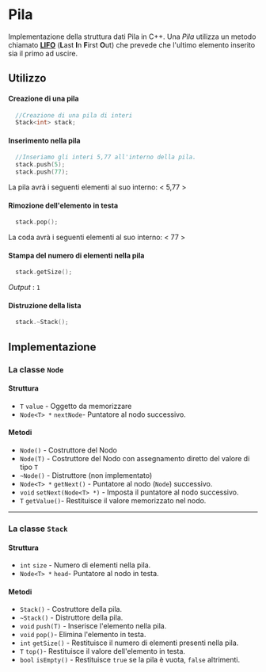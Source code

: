 # Pila
Implementazione della struttura dati Pila in C++.
Una _Pila_ utilizza un metodo chiamato [**LIFO**](https://it.wikipedia.org/wiki/LIFO "**LIFO**") (**L**ast **I**n **F**irst **O**ut) che prevede che l'ultimo elemento inserito sia il primo ad uscire.
## Utilizzo
#### Creazione di una pila
```cpp
  //Creazione di una pila di interi
  Stack<int> stack;
```
#### Inserimento nella pila
```cpp
  //Inseriamo gli interi 5,77 all'interno della pila.
  stack.push(5);
  stack.push(77);
```
La pila avrà i seguenti elementi al suo interno: < 5,77 >

#### Rimozione dell'elemento in testa
```cpp
  stack.pop();
```
La coda avrà i seguenti elementi al suo interno: < 77 >

#### Stampa del numero di elementi nella pila
```cpp
  stack.getSize();
```
_Output_ : `1` 

#### Distruzione della lista
```cpp
  stack.~Stack();
```

## Implementazione

### La classe `Node`

#### Struttura
- `T` `value` - Oggetto da memorizzare
- `Node<T> *` `nextNode`- Puntatore al nodo successivo.

#### Metodi
- `Node()` - Costruttore del Nodo
- `Node(T)` - Costruttore del Nodo con assegnamento diretto del valore di tipo `T`
- `~Node()` - Distruttore (non implementato)
- `Node<T> *` `getNext()` - Puntatore al nodo (`Node`) successivo.
- `void` `setNext(Node<T> *)` - Imposta il puntatore al nodo successivo.
- `T` `getValue()`- Restituisce il valore memorizzato nel nodo.
---
### La classe `Stack`

#### Struttura
- `int` `size` - Numero di elementi nella pila.
- `Node<T> *` `head`- Puntatore al nodo in testa.

#### Metodi
- `Stack()` - Costruttore della pila.
- `~Stack()` - Distruttore della pila.
- `void` `push(T)` - Inserisce l'elemento nella pila.
- `void` `pop()`- Elimina l'elemento in testa.
- `int` `getSize()` - Restituisce il numero di elementi presenti nella pila.
- `T` `top()`- Restituisce il valore dell'elemento in testa.
- `bool` `isEmpty()` - Restituisce `true` se la pila è vuota, `false` altrimenti.
